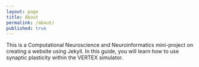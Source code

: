 ```yaml
---
layout: page
title: About
permalink: /about/
published: true
---
```


This is a Computational Neuroscience and Neuroinformatics mini-project on creating a website using Jekyll. In this guide, you will learn how to use synaptic plasticity within the VERTEX simulator. 